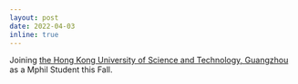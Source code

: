 ```yaml
---
layout: post
date: 2022-04-03 
inline: true
---
```


Joining [the Hong Kong University of Science and Technology, Guangzhou][hkust] as a Mphil Student this Fall.

[hkust]: https://hkust-gz.edu.cn/